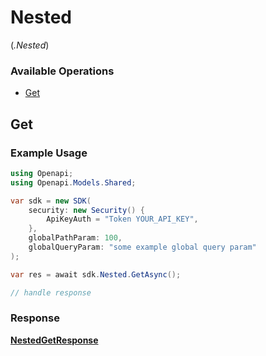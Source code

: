 # Nested
(*.Nested*)

### Available Operations

* [Get](#get)

## Get

### Example Usage

```csharp
using Openapi;
using Openapi.Models.Shared;

var sdk = new SDK(
    security: new Security() {
        ApiKeyAuth = "Token YOUR_API_KEY",
    },
    globalPathParam: 100,
    globalQueryParam: "some example global query param"
);

var res = await sdk.Nested.GetAsync();

// handle response
```


### Response

**[NestedGetResponse](../../models/operations/NestedGetResponse.md)**

